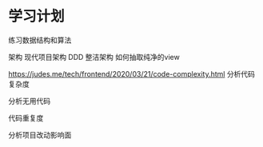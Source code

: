 # 学习计划



练习数据结构和算法


架构
    现代项目架构
        DDD
        整洁架构
        如何抽取纯净的view




https://judes.me/tech/frontend/2020/03/21/code-complexity.html
分析代码复杂度

分析无用代码

代码重复度

分析项目改动影响面





